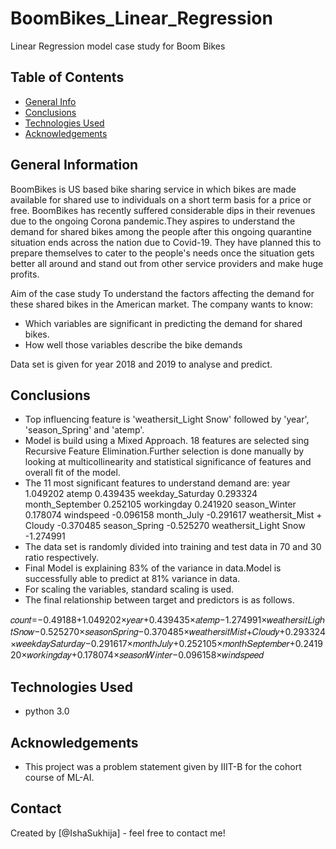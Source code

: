 # BoomBikes_Linear_Regression
Linear Regression model case study for Boom Bikes

## Table of Contents
* [General Info](#general-information)
* [Conclusions](#conclusions)
* [Technologies Used](#technologies-used)
* [Acknowledgements](#acknowledgements)


## General Information
BoomBikes is US based bike sharing service in which bikes are made available for shared use to individuals on a short term basis for a price or free. 
BoomBikes has recently suffered considerable dips in their revenues due to the ongoing Corona pandemic.They aspires to understand the demand for shared bikes among the people after this ongoing quarantine situation ends across the nation due to Covid-19. 
They have planned this to prepare themselves to cater to the people's needs once the situation gets better all around and stand out from other service providers and make huge profits.

Aim of the case study
To understand the factors affecting the demand for these shared bikes in the American market. The company wants to know:
- Which variables are significant in predicting the demand for shared bikes.
- How well those variables describe the bike demands

Data set is given for year 2018 and 2019 to analyse and predict.


## Conclusions

- Top influencing feature is 'weathersit_Light Snow' followed by 'year', 'season_Spring' and 'atemp'.
- Model is build using a Mixed Approach. 18 features are selected sing Recursive Feature Elimination.Further selection is done manually by looking at multicollinearity and statistical significance of features and overall fit of the model.
- The 11 most significant features to understand demand are:
  year     	            1.049202
  atemp                	0.439435
  weekday_Saturday	    0.293324
  month_September     	0.252105
  workingday	          0.241920
  season_Winter	        0.178074
  windspeed	           -0.096158
  month_July	         -0.291617
  weathersit_Mist + Cloudy	-0.370485
  season_Spring       -0.525270
  weathersit_Light Snow	-1.274991
-  The data set is randomly divided into training and test data in 70 and 30 ratio respectively.
-  Final Model is explaining 83% of the variance in data.Model is successfully able to predict at 81% variance in data.
-  For scaling the variables, standard scaling is used.
-  The final relationship between target and predictors is as follows.

𝑐𝑜𝑢𝑛𝑡=−0.49188+1.049202×𝑦𝑒𝑎𝑟+0.439435×𝑎𝑡𝑒𝑚𝑝−1.274991×𝑤𝑒𝑎𝑡ℎ𝑒𝑟𝑠𝑖𝑡𝐿𝑖𝑔ℎ𝑡𝑆𝑛𝑜𝑤−0.525270×𝑠𝑒𝑎𝑠𝑜𝑛𝑆𝑝𝑟𝑖𝑛𝑔−0.370485×𝑤𝑒𝑎𝑡ℎ𝑒𝑟𝑠𝑖𝑡𝑀𝑖𝑠𝑡+𝐶𝑙𝑜𝑢𝑑𝑦+0.293324×𝑤𝑒𝑒𝑘𝑑𝑎𝑦𝑆𝑎𝑡𝑢𝑟𝑑𝑎𝑦−0.291617×𝑚𝑜𝑛𝑡ℎ𝐽𝑢𝑙𝑦+0.252105×𝑚𝑜𝑛𝑡ℎ𝑆𝑒𝑝𝑡𝑒𝑚𝑏𝑒𝑟+0.241920×𝑤𝑜𝑟𝑘𝑖𝑛𝑔𝑑𝑎𝑦+0.178074×𝑠𝑒𝑎𝑠𝑜𝑛𝑊𝑖𝑛𝑡𝑒𝑟−0.096158×𝑤𝑖𝑛𝑑𝑠𝑝𝑒𝑒𝑑

## Technologies Used
- python 3.0
 
## Acknowledgements
- This project was a problem statement given by IIIT-B for the cohort course of ML-AI.


## Contact
Created by [@IshaSukhija] - feel free to contact me!

